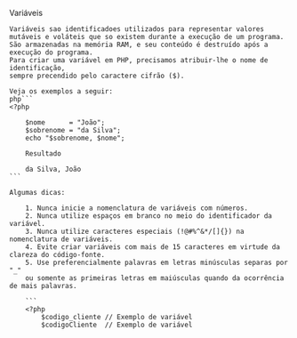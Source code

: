 Variáveis
    
    Variáveis sao identificadoes utilizados para representar valores mutáveis e voláteis que so existem durante a execução de um programa. 
    São armazenadas na memória RAM, e seu conteúdo é destruído após a execução do programa.
    Para criar uma variável em PHP, precisamos atribuir-lhe o nome de identificação, 
    sempre precendido pelo caractere cifrão ($). 
    
    Veja os exemplos a seguir:
    php```
    <?php
        
        $nome      = "João"; 
        $sobrenome = "da Silva";
        echo "$sobrenome, $nome";
        
        Resultado 

        da Silva, João    
    ```    

    Algumas dicas: 
        
        1. Nunca inicie a nomenclatura de variáveis com números.
        2. Nunca utilize espaços em branco no meio do identificador da variável.
        3. Nunca utilize caracteres especiais (!@#%^&*/[]{}) na nomenclatura de variáveis.
        4. Evite criar variáveis com mais de 15 caracteres em virtude da clareza do código-fonte.
        5. Use preferencialmente palavras em letras minúsculas separas por "_" 
        ou somente as primeiras letras em maiúsculas quando da ocorrência de mais palavras.

        ```
        <?php
            $codigo_cliente // Exemplo de variável
            $codigoCliente  // Exemplo de variável 